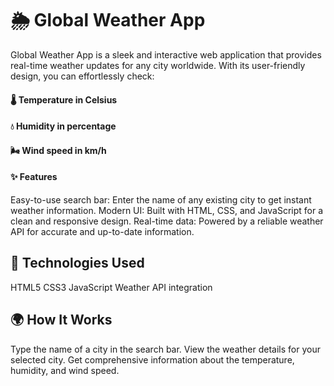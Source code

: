 # 🌦️ Global Weather App

Global Weather App is a sleek and interactive web application that provides real-time weather updates for any city worldwide. With its user-friendly design, you can effortlessly check:

#### 🌡️ Temperature in Celsius
#### 💧 Humidity in percentage
#### 🌬️ Wind speed in km/h
#### ✨ Features

Easy-to-use search bar: Enter the name of any existing city to get instant weather information.
Modern UI: Built with HTML, CSS, and JavaScript for a clean and responsive design.
Real-time data: Powered by a reliable weather API for accurate and up-to-date information.

## 🚀 Technologies Used
HTML5
CSS3
JavaScript
Weather API integration

## 🌍 How It Works
Type the name of a city in the search bar.
View the weather details for your selected city.
Get comprehensive information about the temperature, humidity, and wind speed.
